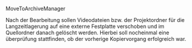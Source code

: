  MoveToArchiveManager


Nach der Bearbeitung sollen Videodateien bzw. der Projektordner für die Langzeitlagerung auf eine 
externe Festplatte verschoben und im Quellordner danach gelöscht werden.
Hierbei soll nocheinmal eine überprüfung stattfinden, ob der vorherige Kopiervorgang erfolgreich war. 
